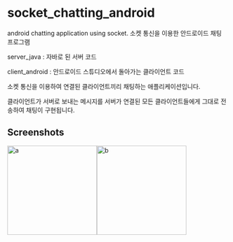 # socket_chatting_android
android chatting application using socket. 소켓 통신을 이용한 안드로이드 채팅 프로그램


server_java : 자바로 된 서버 코드

client_android : 안드로이드 스튜디오에서 돌아가는 클라이언트 코드

소켓 통신을 이용하여 연결된 클라이언트끼리 채팅하는 애플리케이션입니다.

클라이언트가 서버로 보내는 메시지를 서버가 연결된 모든 클라이언트들에게 그대로 전송하여 채팅이 구현됩니다.


Screenshots
---------------
<img width="204" alt="a" src="https://user-images.githubusercontent.com/34153411/87003063-e157d700-c1f5-11ea-8133-86535e309098.PNG"><img width="204" alt="b" src="https://user-images.githubusercontent.com/34153411/87003081-e87ee500-c1f5-11ea-99b2-edd50afd523d.PNG">
